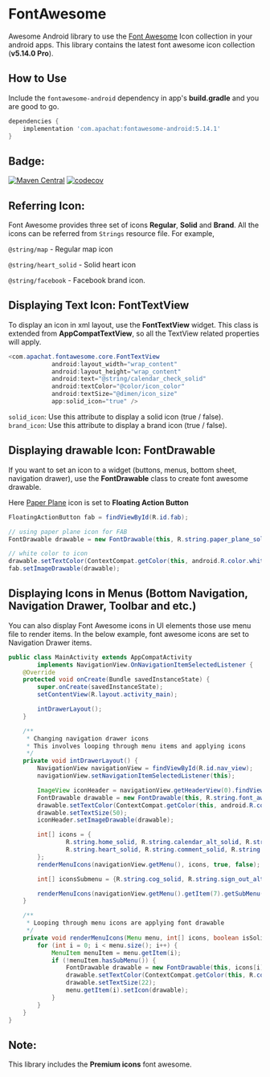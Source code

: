 # FontAwesome

Awesome Android library to use the [Font Awesome](https://fontawesome.com/icons) Icon collection in your android apps. This library contains the latest font awesome icon collection (**v5.14.0 Pro**).


How to Use
-------------
Include the `fontawesome-android` dependency in app's **build.gradle** and you are good to go.
```gradle
dependencies {
    implementation 'com.apachat:fontawesome-android:5.14.1'
}
```


Badge:
-----
[![Maven Central](https://img.shields.io/maven-central/v/com.apachat/fontawesome-android.svg?label=Maven%20Central)](https://search.maven.org/search?q=g:%22com.apachat%22%20AND%20a:%22fontawesome-android%22)
[![codecov](https://codecov.io/gh/FarhamHosseini/FontAwesome/branch/main/graph/badge.svg?token=JI0ORPU7BP)](https://codecov.io/gh/FarhamHosseini/FontAwesome)


Referring Icon:
-----
Font Awesome provides three set of icons **Regular**, **Solid** and **Brand**. All the icons can be referred from `Strings` resource file. For example,

`@string/map` - Regular map icon

`@string/heart_solid` - Solid heart icon

`@string/facebook` - Facebook brand icon.


Displaying Text Icon: FontTextView
----
To display an icon in xml layout, use the **FontTextView** widget. This class is extended from **AppCompatTextView**, so all the TextView related properties will apply.
```java
<com.apachat.fontawesome.core.FontTextView
            android:layout_width="wrap_content"
            android:layout_height="wrap_content"
            android:text="@string/calendar_check_solid"
            android:textColor="@color/icon_color"
            android:textSize="@dimen/icon_size"
            app:solid_icon="true" />
```

`solid_icon`: Use this attribute to display a solid icon (true / false).
`brand_icon`: Use this attribute to display a brand icon (true / false).


Displaying drawable Icon: FontDrawable
----
If you want to set an icon to a widget (buttons, menus, bottom sheet, navigation drawer), use the **FontDrawable** class to create font awesome drawable.

Here [Paper Plane](https://fontawesome.com/icons/paper-plane?style=solid) icon is set to **Floating Action Button**
```java
FloatingActionButton fab = findViewById(R.id.fab);

// using paper plane icon for FAB
FontDrawable drawable = new FontDrawable(this, R.string.paper_plane_solid, true, false);

// white color to icon
drawable.setTextColor(ContextCompat.getColor(this, android.R.color.white));
fab.setImageDrawable(drawable);
```


Displaying Icons in Menus (Bottom Navigation, Navigation Drawer, Toolbar and etc.)
----
You can also display Font Awesome icons in UI elements those use menu file to render items. In the below example, font awesome icons are set to Navigation Drawer items.
```java
public class MainActivity extends AppCompatActivity
        implements NavigationView.OnNavigationItemSelectedListener {
    @Override
    protected void onCreate(Bundle savedInstanceState) {
        super.onCreate(savedInstanceState);
        setContentView(R.layout.activity_main);

        intDrawerLayout();
    }

    /**
     * Changing navigation drawer icons
     * This involves looping through menu items and applying icons
     */
    private void intDrawerLayout() {
        NavigationView navigationView = findViewById(R.id.nav_view);
        navigationView.setNavigationItemSelectedListener(this);

        ImageView iconHeader = navigationView.getHeaderView(0).findViewById(R.id.nav_header_icon);
        FontDrawable drawable = new FontDrawable(this, R.string.font_awesome, false, true);
        drawable.setTextColor(ContextCompat.getColor(this, android.R.color.white));
        drawable.setTextSize(50);
        iconHeader.setImageDrawable(drawable);

        int[] icons = {
                R.string.home_solid, R.string.calendar_alt_solid, R.string.user_solid,
                R.string.heart_solid, R.string.comment_solid, R.string.dollar_sign_solid, R.string.gift_solid
        };
        renderMenuIcons(navigationView.getMenu(), icons, true, false);

        int[] iconsSubmenu = {R.string.cog_solid, R.string.sign_out_alt_solid};

        renderMenuIcons(navigationView.getMenu().getItem(7).getSubMenu(), iconsSubmenu, true, false);
    }

    /**
     * Looping through menu icons are applying font drawable
     */
    private void renderMenuIcons(Menu menu, int[] icons, boolean isSolid, boolean isBrand) {
        for (int i = 0; i < menu.size(); i++) {
            MenuItem menuItem = menu.getItem(i);
            if (!menuItem.hasSubMenu()) {
                FontDrawable drawable = new FontDrawable(this, icons[i], isSolid, isBrand);
                drawable.setTextColor(ContextCompat.getColor(this, R.color.icon_nav_drawer));
                drawable.setTextSize(22);
                menu.getItem(i).setIcon(drawable);
            }
        }
    }
}
```


Note:
-----
This library includes the **Premium icons** font awesome.
